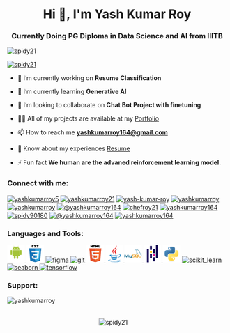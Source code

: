 <h1 align="center">Hi 👋, I'm Yash Kumar Roy</h1>
<h3 align="center">Currently Doing PG Diploma in Data Science and AI from IIITB</h3>

<p align="left"> <img src="https://komarev.com/ghpvc/?username=spidy21&label=Profile%20views&color=0e75b6&style=flat" alt="spidy21" /> </p>

<p align="left"> <a href="https://github.com/ryo-ma/github-profile-trophy"><img src="https://github-profile-trophy.vercel.app/?username=spidy21" alt="spidy21" /></a> </p>

- 🔭 I’m currently working on **Resume Classification**

- 🌱 I’m currently learning **Generative AI**

- 👯 I’m looking to collaborate on **Chat Bot Project with finetuning**

- 👨‍💻 All of my projects are available at my [Portfolio](https://spidy21.github.io/minimal_about_page/)

- 📫 How to reach me **yashkumarroy164@gmail.com**

- 📄 Know about my experiences [Resume](https://spidy21.github.io/minimal_about_page/image/Yash.pdf)

- ⚡ Fun fact **We human are the advaned reinforcement learning model.**

<h3 align="left">Connect with me:</h3>
<p align="left">
<a href="https://twitter.com/yashkumarroy5" target="blank"><img align="center" src="https://raw.githubusercontent.com/rahuldkjain/github-profile-readme-generator/master/src/images/icons/Social/twitter.svg" alt="yashkumarroy5" height="30" width="40" /></a>
<a href="https://linkedin.com/in/yashkumarroy21" target="blank"><img align="center" src="https://raw.githubusercontent.com/rahuldkjain/github-profile-readme-generator/master/src/images/icons/Social/linked-in-alt.svg" alt="yashkumarroy21" height="30" width="40" /></a>
<a href="https://stackoverflow.com/users/yash-kumar-roy" target="blank"><img align="center" src="https://raw.githubusercontent.com/rahuldkjain/github-profile-readme-generator/master/src/images/icons/Social/stack-overflow.svg" alt="yash-kumar-roy" height="30" width="40" /></a>
<a href="https://kaggle.com/yashkumarroy" target="blank"><img align="center" src="https://raw.githubusercontent.com/rahuldkjain/github-profile-readme-generator/master/src/images/icons/Social/kaggle.svg" alt="yashkumarroy" height="30" width="40" /></a>
<a href="https://instagram.com/yashkumarroy" target="blank"><img align="center" src="https://raw.githubusercontent.com/rahuldkjain/github-profile-readme-generator/master/src/images/icons/Social/instagram.svg" alt="yashkumarroy" height="30" width="40" /></a>
<a href="https://medium.com/@yashkumarroy164" target="blank"><img align="center" src="https://raw.githubusercontent.com/rahuldkjain/github-profile-readme-generator/master/src/images/icons/Social/medium.svg" alt="@yashkumarroy164" height="30" width="40" /></a>
<a href="https://www.codechef.com/users/chefroy21" target="blank"><img align="center" src="https://cdn.jsdelivr.net/npm/simple-icons@3.1.0/icons/codechef.svg" alt="chefroy21" height="30" width="40" /></a>
<a href="https://www.hackerrank.com/yashkumarroy164" target="blank"><img align="center" src="https://raw.githubusercontent.com/rahuldkjain/github-profile-readme-generator/master/src/images/icons/Social/hackerrank.svg" alt="yashkumarroy164" height="30" width="40" /></a>
<a href="https://www.leetcode.com/spidy90180" target="blank"><img align="center" src="https://raw.githubusercontent.com/rahuldkjain/github-profile-readme-generator/master/src/images/icons/Social/leet-code.svg" alt="spidy90180" height="30" width="40" /></a>
<a href="https://www.hackerearth.com/@yashkumarroy164" target="blank"><img align="center" src="https://raw.githubusercontent.com/rahuldkjain/github-profile-readme-generator/master/src/images/icons/Social/hackerearth.svg" alt="@yashkumarroy164" height="30" width="40" /></a>
<a href="https://auth.geeksforgeeks.org/user/yashkumarroy164" target="blank"><img align="center" src="https://raw.githubusercontent.com/rahuldkjain/github-profile-readme-generator/master/src/images/icons/Social/geeks-for-geeks.svg" alt="yashkumarroy164" height="30" width="40" /></a>
</p>

<h3 align="left">Languages and Tools:</h3>
<p align="left"> <a href="https://developer.android.com" target="_blank" rel="noreferrer"> <img src="https://raw.githubusercontent.com/devicons/devicon/master/icons/android/android-original-wordmark.svg" alt="android" width="40" height="40"/> </a> <a href="https://www.w3schools.com/css/" target="_blank" rel="noreferrer"> <img src="https://raw.githubusercontent.com/devicons/devicon/master/icons/css3/css3-original-wordmark.svg" alt="css3" width="40" height="40"/> </a> <a href="https://www.figma.com/" target="_blank" rel="noreferrer"> <img src="https://www.vectorlogo.zone/logos/figma/figma-icon.svg" alt="figma" width="40" height="40"/> </a> <a href="https://git-scm.com/" target="_blank" rel="noreferrer"> <img src="https://www.vectorlogo.zone/logos/git-scm/git-scm-icon.svg" alt="git" width="40" height="40"/> </a> <a href="https://www.w3.org/html/" target="_blank" rel="noreferrer"> <img src="https://raw.githubusercontent.com/devicons/devicon/master/icons/html5/html5-original-wordmark.svg" alt="html5" width="40" height="40"/> </a> <a href="https://www.java.com" target="_blank" rel="noreferrer"> <img src="https://raw.githubusercontent.com/devicons/devicon/master/icons/java/java-original.svg" alt="java" width="40" height="40"/> </a> <a href="https://www.mysql.com/" target="_blank" rel="noreferrer"> <img src="https://raw.githubusercontent.com/devicons/devicon/master/icons/mysql/mysql-original-wordmark.svg" alt="mysql" width="40" height="40"/> </a> <a href="https://pandas.pydata.org/" target="_blank" rel="noreferrer"> <img src="https://raw.githubusercontent.com/devicons/devicon/2ae2a900d2f041da66e950e4d48052658d850630/icons/pandas/pandas-original.svg" alt="pandas" width="40" height="40"/> </a> <a href="https://www.python.org" target="_blank" rel="noreferrer"> <img src="https://raw.githubusercontent.com/devicons/devicon/master/icons/python/python-original.svg" alt="python" width="40" height="40"/> </a> <a href="https://scikit-learn.org/" target="_blank" rel="noreferrer"> <img src="https://upload.wikimedia.org/wikipedia/commons/0/05/Scikit_learn_logo_small.svg" alt="scikit_learn" width="40" height="40"/> </a> <a href="https://seaborn.pydata.org/" target="_blank" rel="noreferrer"> <img src="https://seaborn.pydata.org/_images/logo-mark-lightbg.svg" alt="seaborn" width="40" height="40"/> </a> <a href="https://www.tensorflow.org" target="_blank" rel="noreferrer"> <img src="https://www.vectorlogo.zone/logos/tensorflow/tensorflow-icon.svg" alt="tensorflow" width="40" height="40"/> </a> </p>

<h3 align="left">Support:</h3>
<p><a href="https://www.buymeacoffee.com/yashkumarroy"> <img align="left" src="https://cdn.buymeacoffee.com/buttons/v2/default-yellow.png" height="50" width="210" alt="yashkumarroy" /></a></p><br><br>

<p><img align="center" src="https://github-readme-stats.vercel.app/api/top-langs?username=spidy21&show_icons=true&locale=en&layout=compact" alt="spidy21" /></p>
